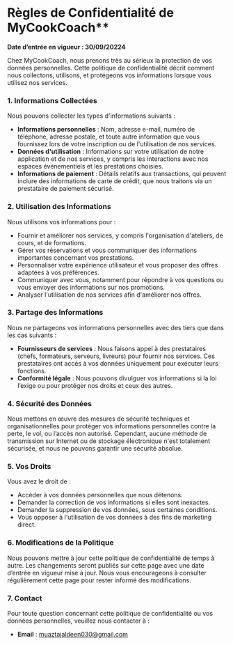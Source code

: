 # Règles de Confidentialité de MyCookCoach**

**Date d’entrée en vigueur : 30/09/20224**

Chez MyCookCoach, nous prenons très au sérieux la protection de vos données personnelles. Cette politique de confidentialité décrit comment nous collectons, utilisons, et protégeons vos informations lorsque vous utilisez nos services.

### 1. Informations Collectées

Nous pouvons collecter les types d'informations suivants :

- **Informations personnelles** : Nom, adresse e-mail, numéro de téléphone, adresse postale, et toute autre information que vous fournissez lors de votre inscription ou de l'utilisation de nos services.
- **Données d'utilisation** : Informations sur votre utilisation de notre application et de nos services, y compris les interactions avec nos espaces événementiels et les prestations choisies.
- **Informations de paiement** : Détails relatifs aux transactions, qui peuvent inclure des informations de carte de crédit, que nous traitons via un prestataire de paiement sécurisé.

### 2. Utilisation des Informations

Nous utilisons vos informations pour :

- Fournir et améliorer nos services, y compris l'organisation d'ateliers, de cours, et de formations.
- Gérer vos réservations et vous communiquer des informations importantes concernant vos prestations.
- Personnaliser votre expérience utilisateur et vous proposer des offres adaptées à vos préférences.
- Communiquer avec vous, notamment pour répondre à vos questions ou vous envoyer des informations sur nos promotions.
- Analyser l'utilisation de nos services afin d'améliorer nos offres.

### 3. Partage des Informations

Nous ne partageons vos informations personnelles avec des tiers que dans les cas suivants :

- **Fournisseurs de services** : Nous faisons appel à des prestataires (chefs, formateurs, serveurs, livreurs) pour fournir nos services. Ces prestataires ont accès à vos données uniquement pour exécuter leurs fonctions.
- **Conformité légale** : Nous pouvons divulguer vos informations si la loi l’exige ou pour protéger nos droits et ceux des autres.

### 4. Sécurité des Données

Nous mettons en œuvre des mesures de sécurité techniques et organisationnelles pour protéger vos informations personnelles contre la perte, le vol, ou l’accès non autorisé. Cependant, aucune méthode de transmission sur Internet ou de stockage électronique n'est totalement sécurisée, et nous ne pouvons garantir une sécurité absolue.

### 5. Vos Droits

Vous avez le droit de :

- Accéder à vos données personnelles que nous détenons.
- Demander la correction de vos informations si elles sont inexactes.
- Demander la suppression de vos données, sous certaines conditions.
- Vous opposer à l'utilisation de vos données à des fins de marketing direct.

### 6. Modifications de la Politique

Nous pouvons mettre à jour cette politique de confidentialité de temps à autre. Les changements seront publiés sur cette page avec une date d’entrée en vigueur mise à jour. Nous vous encourageons à consulter régulièrement cette page pour rester informé des modifications.

### 7. Contact

Pour toute question concernant cette politique de confidentialité ou vos données personnelles, veuillez nous contacter à :

- **Email** : muaztajaldeen030@gmail.com
